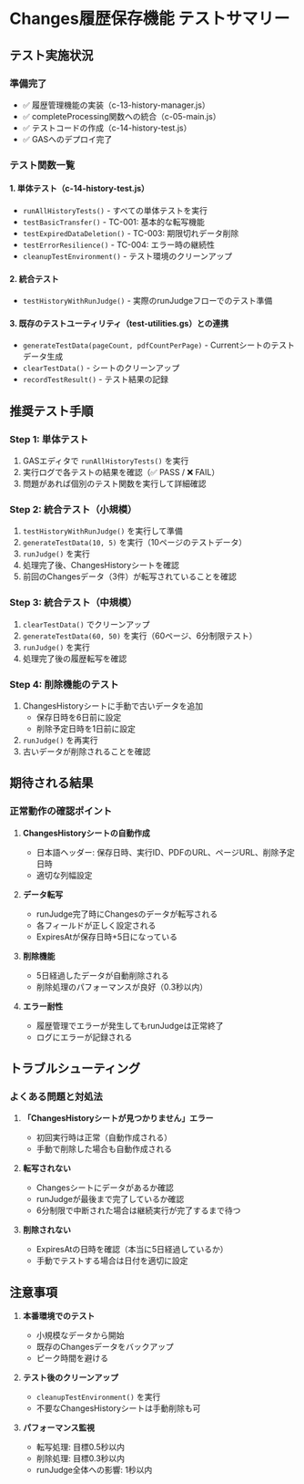 # Changes履歴保存機能 テストサマリー

## テスト実施状況

### 準備完了
- ✅ 履歴管理機能の実装（c-13-history-manager.js）
- ✅ completeProcessing関数への統合（c-05-main.js）
- ✅ テストコードの作成（c-14-history-test.js）
- ✅ GASへのデプロイ完了

### テスト関数一覧

#### 1. 単体テスト（c-14-history-test.js）
- `runAllHistoryTests()` - すべての単体テストを実行
- `testBasicTransfer()` - TC-001: 基本的な転写機能
- `testExpiredDataDeletion()` - TC-003: 期限切れデータ削除
- `testErrorResilience()` - TC-004: エラー時の継続性
- `cleanupTestEnvironment()` - テスト環境のクリーンアップ

#### 2. 統合テスト
- `testHistoryWithRunJudge()` - 実際のrunJudgeフローでのテスト準備

#### 3. 既存のテストユーティリティ（test-utilities.gs）との連携
- `generateTestData(pageCount, pdfCountPerPage)` - Currentシートのテストデータ生成
- `clearTestData()` - シートのクリーンアップ
- `recordTestResult()` - テスト結果の記録

## 推奨テスト手順

### Step 1: 単体テスト
1. GASエディタで `runAllHistoryTests()` を実行
2. 実行ログで各テストの結果を確認（✅ PASS / ❌ FAIL）
3. 問題があれば個別のテスト関数を実行して詳細確認

### Step 2: 統合テスト（小規模）
1. `testHistoryWithRunJudge()` を実行して準備
2. `generateTestData(10, 5)` を実行（10ページのテストデータ）
3. `runJudge()` を実行
4. 処理完了後、ChangesHistoryシートを確認
5. 前回のChangesデータ（3件）が転写されていることを確認

### Step 3: 統合テスト（中規模）
1. `clearTestData()` でクリーンアップ
2. `generateTestData(60, 50)` を実行（60ページ、6分制限テスト）
3. `runJudge()` を実行
4. 処理完了後の履歴転写を確認

### Step 4: 削除機能のテスト
1. ChangesHistoryシートに手動で古いデータを追加
   - 保存日時を6日前に設定
   - 削除予定日時を1日前に設定
2. `runJudge()` を再実行
3. 古いデータが削除されることを確認

## 期待される結果

### 正常動作の確認ポイント
1. **ChangesHistoryシートの自動作成**
   - 日本語ヘッダー: 保存日時、実行ID、PDFのURL、ページURL、削除予定日時
   - 適切な列幅設定

2. **データ転写**
   - runJudge完了時にChangesのデータが転写される
   - 各フィールドが正しく設定される
   - ExpiresAtが保存日時+5日になっている

3. **削除機能**
   - 5日経過したデータが自動削除される
   - 削除処理のパフォーマンスが良好（0.3秒以内）

4. **エラー耐性**
   - 履歴管理でエラーが発生してもrunJudgeは正常終了
   - ログにエラーが記録される

## トラブルシューティング

### よくある問題と対処法

1. **「ChangesHistoryシートが見つかりません」エラー**
   - 初回実行時は正常（自動作成される）
   - 手動で削除した場合も自動作成される

2. **転写されない**
   - Changesシートにデータがあるか確認
   - runJudgeが最後まで完了しているか確認
   - 6分制限で中断された場合は継続実行が完了するまで待つ

3. **削除されない**
   - ExpiresAtの日時を確認（本当に5日経過しているか）
   - 手動でテストする場合は日付を適切に設定

## 注意事項

1. **本番環境でのテスト**
   - 小規模なデータから開始
   - 既存のChangesデータをバックアップ
   - ピーク時間を避ける

2. **テスト後のクリーンアップ**
   - `cleanupTestEnvironment()` を実行
   - 不要なChangesHistoryシートは手動削除も可

3. **パフォーマンス監視**
   - 転写処理: 目標0.5秒以内
   - 削除処理: 目標0.3秒以内
   - runJudge全体への影響: 1秒以内